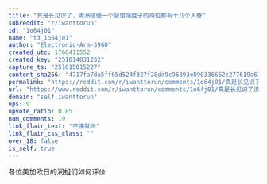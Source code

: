 ```yaml
---
title: "真是长见识了，澳洲随便一个餐馆端盘子的岗位都有十几个人卷"
subreddit: "r/iwanttorun"
id: "1o64j01"
name: "t3_1o64j01"
author: "Electronic-Arm-3960"
created_utc: 1760411552
created_key: "251014031232"
capture_ts: "251015015227"
content_sha256: "4717fa7da5ff65d524f327f28dd9c96893e890336652c277619a61744d320727"
permalink: "https://reddit.com/r/iwanttorun/comments/1o64j01/真是长见识了澳洲随便一个餐馆端盘子的岗位都有十几个人卷/"
url: "https://www.reddit.com/r/iwanttorun/comments/1o64j01/真是长见识了澳洲随便一个餐馆端盘子的岗位都有十几个人卷/"
domain: "self.iwanttorun"
ups: 9
upvote_ratio: 0.85
num_comments: 19
link_flair_text: "不懂就问"
link_flair_css_class: ""
over_18: false
is_self: true
---
```


各位美加欧日的润蛆们如何评价
